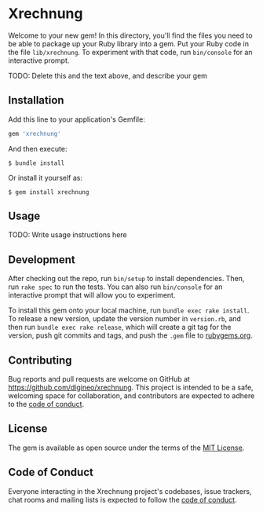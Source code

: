 # Xrechnung

Welcome to your new gem! In this directory, you'll find the files you need to be able to package up your Ruby library into a gem. Put your Ruby code in the file `lib/xrechnung`. To experiment with that code, run `bin/console` for an interactive prompt.

TODO: Delete this and the text above, and describe your gem

## Installation

Add this line to your application's Gemfile:

```ruby
gem 'xrechnung'
```

And then execute:

    $ bundle install

Or install it yourself as:

    $ gem install xrechnung

## Usage

TODO: Write usage instructions here

## Development

After checking out the repo, run `bin/setup` to install dependencies. Then, run `rake spec` to run the tests. You can also run `bin/console` for an interactive prompt that will allow you to experiment.

To install this gem onto your local machine, run `bundle exec rake install`. To release a new version, update the version number in `version.rb`, and then run `bundle exec rake release`, which will create a git tag for the version, push git commits and tags, and push the `.gem` file to [rubygems.org](https://rubygems.org).

## Contributing

Bug reports and pull requests are welcome on GitHub at https://github.com/digineo/xrechnung. This project is intended to be a safe, welcoming space for collaboration, and contributors are expected to adhere to the [code of conduct](https://github.com/digineo/xrechnung/blob/master/CODE_OF_CONDUCT.md).


## License

The gem is available as open source under the terms of the [MIT License](https://opensource.org/licenses/MIT).

## Code of Conduct

Everyone interacting in the Xrechnung project's codebases, issue trackers, chat rooms and mailing lists is expected to follow the [code of conduct](https://github.com/digineo/xrechnung/blob/master/CODE_OF_CONDUCT.md).
